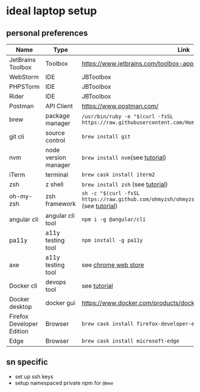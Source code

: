 # ideal laptop setup

## personal preferences

|Name|Type|Link|
|---|---|---|
|JetBrains Toolbox|Toolbox|https://www.jetbrains.com/toolbox-app/|
|WebStorm|IDE|JBToolbox|
|PHPSTorm|IDE|JBToolbox|
|Rider|IDE|JBToolbox|
|Postman|API Client|https://www.postman.com/|
|brew|package manager|`/usr/bin/ruby -e "$(curl -fsSL https://raw.githubusercontent.com/Homebrew/install/master/install)"`|
|git cli|source control|`brew install git`|
|nvm|node version manager|`brew install nvm`(see [tutorial](https://github.com/nijicha/install_nodejs_and_yarn_homebrew))|
|iTerm|terminal|`brew cask install iterm2`|
|zsh|z shell|`brew install zsh` (see [tutorial](https://github.com/ohmyzsh/ohmyzsh/wiki/Installing-ZSH))|
|oh-my-zsh|zsh framework|`sh -c "$(curl -fsSL https://raw.github.com/ohmyzsh/ohmyzsh/master/tools/install.sh)"` (see [tutorial](https://github.com/ohmyzsh/ohmyzsh/wiki/Installing-ZSH))|
|angular cli|angular cli tool|`npm i -g @angular/cli`|
|pa11y|a11y testing tool|`npm install -g pa11y`|
|axe| a11y testing tool|see [chrome web store](https://chrome.google.com/webstore/detail/axe-web-accessibility-tes/lhdoppojpmngadmnindnejefpokejbdd?hl=en-US)|
|Docker cli|devops tool|see [tutorial](https://docs.docker.com/docker-for-mac/)|
|Docker desktop|docker gui|https://www.docker.com/products/docker-desktop|
|Firefox Developer Edition|Browser|`brew cask install firefox-developer-edition`|
|Edge|Browser|`brew cask install microsoft-edge`|

## sn specific

- set up ssh keys
- setup namespaced private npm for `@mee`
